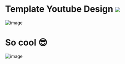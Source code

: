 # Template Youtube Design <img src="https://emojipedia-us.s3.amazonaws.com/content/2020/04/05/yt.png">
![image](https://user-images.githubusercontent.com/78105136/211651900-8ae19392-5810-4d38-94ec-15eb54ad4bbf.png)

# So cool 😎
![image](https://user-images.githubusercontent.com/78105136/211652103-4b280312-152b-4d4f-87dd-f5d28c4b48e7.png)
